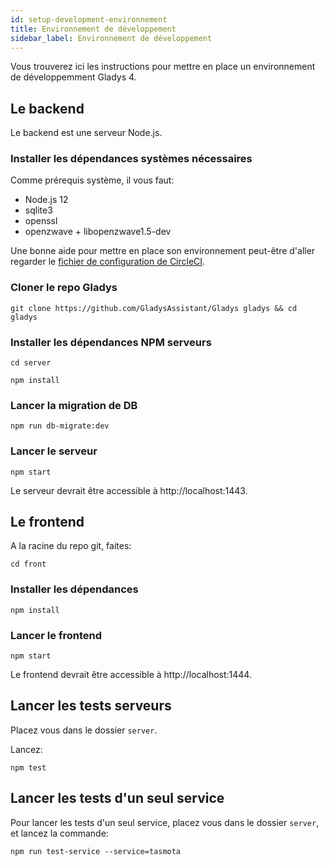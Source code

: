 ```yaml
---
id: setup-development-environnement
title: Environnement de développement
sidebar_label: Environnement de développement
---
```


Vous trouverez ici les instructions pour mettre en place un environnement de développemment Gladys 4.

## Le backend

Le backend est une serveur Node.js.

### Installer les dépendances systèmes nécessaires

Comme prérequis système, il vous faut:

- Node.js 12
- sqlite3
- openssl
- openzwave + libopenzwave1.5-dev

Une bonne aide pour mettre en place son environnement peut-être d'aller regarder le [fichier de configuration de CircleCI](https://github.com/GladysAssistant/Gladys/blob/master/.circleci/config.yml).

### Cloner le repo Gladys

```
git clone https://github.com/GladysAssistant/Gladys gladys && cd gladys
```

### Installer les dépendances NPM serveurs

```
cd server
```

```
npm install
```

### Lancer la migration de DB

```
npm run db-migrate:dev
```

### Lancer le serveur

```
npm start
```

Le serveur devrait être accessible à http://localhost:1443.

## Le frontend

A la racine du repo git, faites:

```
cd front
```

### Installer les dépendances

```
npm install
```

### Lancer le frontend

```
npm start
```

Le frontend devrait être accessible à http://localhost:1444.

## Lancer les tests serveurs

Placez vous dans le dossier `server`.

Lancez:

```
npm test
```

## Lancer les tests d'un seul service

Pour lancer les tests d'un seul service, placez vous dans le dossier `server`, et lancez la commande:

```
npm run test-service --service=tasmota
```
